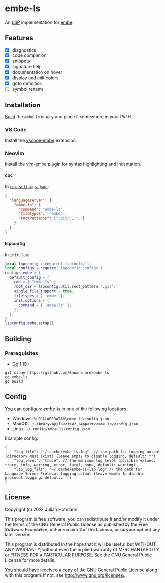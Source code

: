 # embe-ls

An [LSP](https://microsoft.github.io/language-server-protocol) implementation for [embe](https://github.com/Bananenpro/embe).

## Features

- [x] diagnostics
- [x] code completion
- [x] snippets
- [x] signature help
- [x] documentation on hover
- [x] display and edit colors
- [x] goto definition
- [ ] symbol rename

## Installation

[Build](#building) the `embe-ls` binary and place it somewhere in your PATH.

### VS Code

Install the [vscode-embe](https://github.com/Bananenpro/vscode-embe#installation) extension.

### Neovim

Install the [vim-embe](https://github.com/Bananenpro/vim-embe#installation) plugin for syntax highlighting and indentation.

#### coc

In [`coc-settings.json`](https://github.com/neoclide/coc.nvim/wiki/Language-servers#register-custom-language-servers):
```json
{
  "languageserver": {
    "embe-ls": {
      "command": "embe-ls",
      "filetypes": ["embe"],
      "rootPatterns": [".git/", "."]
    }
  }
}
```

#### lspconfig

In `init.lua`:
```lua
local lspconfig = require('lspconfig')
local configs = require('lspconfig.configs')
configs.embe = {
  default_config = {
    cmd = { "embe-ls" },
    root_dir = lspconfig.util.root_pattern('.git'),
    single_file_support = true,
    filetypes = { 'embe' },
    init_options = {
      command = { 'embe-ls' },
    },
  },
}
lspconfig.embe.setup{}
```

## Building

### Prerequisites

- [Go](https://go.dev) 1.19+

```
git clone https://github.com/Bananenpro/embe-ls
cd embe-ls
go build
```

## Config

You can configure _embe-ls_ in one of the following locations:

- Windows: `%LOCALAPPDATA%\embe-ls\config.json`
- MacOS: `~/Library/Application Support/embe-ls/config.json`
- Linux: `~/.config/embe-ls/config.json`

Example config:

```jsonc
{
	"log_file": "~/.cache/embe-ls.log", // the path for logging output (directory must exist) (leave empty to disable logging, default: "")
	"log_level": "trace", // the minimum log level (possible values: trace, info, warning, error, fatal, none, default: warning)
	"lsp_log_file": "~/.cache/embe-ls-lsp.log" // the path for Language Server Protocol logging output (leave empty to disable protocol logging, default: "")
}
```

## License

Copyright (c) 2022 Julian Hofmann

This program is free software: you can redistribute it and/or modify
it under the terms of the GNU General Public License as published by
the Free Software Foundation, either version 3 of the License, or
(at your option) any later version.

This program is distributed in the hope that it will be useful,
but WITHOUT ANY WARRANTY; without even the implied warranty of
MERCHANTABILITY or FITNESS FOR A PARTICULAR PURPOSE.  See the
GNU General Public License for more details.

You should have received a copy of the GNU General Public License
along with this program.  If not, see <http://www.gnu.org/licenses/>.
